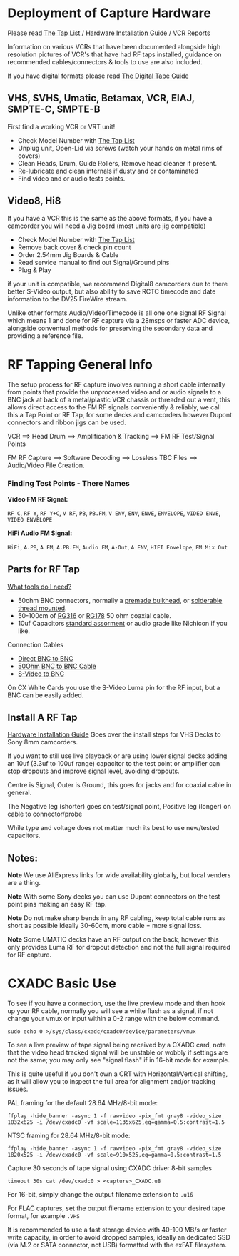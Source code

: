 # Deployment of Capture Hardware


Please read [The Tap List](https://github.com/oyvindln/vhs-decode/wiki/004-The-Tap-List) / [Hardware Installation Guide](https://github.com/oyvindln/vhs-decode/wiki/Hardware-Installation-Guide) / [VCR Reports](https://github.com/oyvindln/vhs-decode/wiki/VCR-reports)

Information on various VCRs that have been documented alongside high resolution pictures of VCR's that have had RF taps installed, guidance on recommended cables/connectors & tools to use are also included.

If you have digital formats please read [The Digital Tape Guide](Digital-Tape-Guide.md)


## VHS, SVHS, Umatic, Betamax, VCR, EIAJ, SMPTE-C, SMPTE-B


First find a working VCR or VRT unit!

- Check Model Number with [The Tap List](https://github.com/oyvindln/vhs-decode/wiki/004-The-Tap-List)
- Unplug unit, Open-Lid via screws (watch your hands on metal rims of covers)
- Clean Heads, Drum, Guide Rollers, Remove head cleaner if present.
- Re-lubricate and clean internals if dusty and or contaminated
- Find video and or audio tests points.


## Video8, Hi8 


If you have a VCR this is the same as the above formats, if you have a camcorder you will need a Jig board (most units are jig compatible)

- Check Model Number with [The Tap List](https://github.com/oyvindln/vhs-decode/wiki/004-The-Tap-List)
- Remove back cover & check pin count
- Order 2.54mm Jig Boards & Cable
- Read service manual to find out Signal/Ground pins
- Plug & Play

if your unit is compatible, we recommend Digital8 camcorders due to there better S-Video output, but also ability to save RCTC timecode and date information to the DV25 FireWire stream.

Unlike other formats Audio/Video/Timecode is all one one signal RF Signal which means 1 and done for RF capture via a 28msps or faster ADC device, alongside conventual methods for preserving the secondary data and providing a reference file.


# RF Tapping General Info 

The setup process for RF capture involves running a short cable internally from points that provide the unprocessed video and or audio signals to a BNC jack at back of a metal/plastic VCR chassis or threaded out a vent, this allows direct access to the FM RF signals conveniently & reliably, we call this a Tap Point or RF Tap, for some decks and camcorders however Dupont connectors and ribbon jigs can be used.

VCR ==> Head Drum ==> Amplification & Tracking ==> FM RF Test/Signal Points

FM RF Capture ==> Software Decoding ==> Lossless TBC Files ==> Audio/Video File Creation.

### Finding Test Points - There Names


**Video FM RF Signal:**

`RF C`, `RF Y`, `RF Y+C`, `V RF`, `PB`, `PB.FM`, `V ENV`, `ENV`, `ENVE`, `ENVELOPE`, `VIDEO ENVE`, `VIDEO ENVELOPE`

**HiFi Audio FM Signal:**

`HiFi`, `A.PB`, `A FM`, `A.PB.FM`, `Audio FM`, `A-Out`, `A ENV`, `HIFI Envelope`, `FM Mix Out`


## Parts for RF Tap


[What tools do I need?](https://github.com/oyvindln/vhs-decode/wiki/Hardware-Installation-Guide)

* 50ohm BNC connectors, normally a [premade bulkhead](https://www.aliexpress.com/item/4000981154513.html), or [solderable thread mounted](https://www.aliexpress.com/item/4000639816847.html).
* 50-100cm of [RG316](https://www.aliexpress.com/item/32726071013.html) or [RG178](https://www.aliexpress.com/item/32879341402.html) 50 ohm coaxial cable.
* 10uf Capacitors [standard assorment](https://www.aliexpress.com/item/1005003276169319.html?) or audio grade like Nichicon if you like.

Connection Cables

* [Direct BNC to BNC](https://www.aliexpress.com/item/32530974771.html?) 
* [50Ohm BNC to BNC Cable](https://www.aliexpress.com/item/1005004558208116.html?)
* [S-Video to BNC](https://www.aliexpress.com/item/1005003333398231.html)

On CX White Cards you use the S-Video Luma pin for the RF input, but a BNC can be easily added.


## Install A RF Tap


[Hardware Installation Guide](Hardware-Installation-Guide.md) Goes over the install steps for VHS Decks to Sony 8mm camcorders.

If you want to still use live playback or are using lower signal decks adding an 10uf (3.3uf to 100uf range) capacitor to the test point or amplifier can stop dropouts and improve signal level, avoiding dropouts.

Centre is Signal, Outer is Ground, this goes for jacks and for coaxial cable in general.

The Negative leg (shorter) goes on test/signal point, Positive leg (longer) on cable to connector/probe

While type and voltage does not matter much its best to use new/tested capacitors.

## Notes:

**Note** We use AliExpress links for wide availability globally, but local venders are a thing.

**Note** With some Sony decks you can use Dupont connectors on the test point pins making an easy RF tap.

**Note**  Do not make sharp bends in any RF cabling, keep total cable runs as short as possible Ideally 30-60cm, more cable = more signal loss.

**Note** Some UMATIC decks have an RF output on the back, however this only provides Luma RF for dropout detection and not the full signal required for RF capture.


# CXADC Basic Use 


To see if you have a connection, use the live preview mode and then hook up your RF cable, normally you will see a white flash as a signal, if not change your vmux or input within a 0-2 range with the below command.

    sudo echo 0 >/sys/class/cxadc/cxadc0/device/parameters/vmux

To see a live preview of tape signal being received by a CXADC card, note that the video head tracked signal will be unstable or wobbly if settings are not the same; you may only see "signal flash" if in 16-bit mode for example.

This is quite useful if you don't own a CRT with Horizontal/Vertical shifting, as it will allow you to inspect the full area for alignment and/or tracking issues.

PAL framing for the default 28.64 MHz/8-bit mode:

    ffplay -hide_banner -async 1 -f rawvideo -pix_fmt gray8 -video_size 1832x625 -i /dev/cxadc0 -vf scale=1135x625,eq=gamma=0.5:contrast=1.5

NTSC framing for 28.64 MHz/8-bit mode:

    ffplay -hide_banner -async 1 -f rawvideo -pix_fmt gray8 -video_size 1820x525 -i /dev/cxadc0 -vf scale=910x525,eq=gamma=0.5:contrast=1.5

Capture 30 seconds of tape signal using CXADC driver 8-bit samples

    timeout 30s cat /dev/cxadc0 > <capture>_CXADC.u8

For 16-bit, simply change the output filename extension to `.u16`

For FLAC captures, set the output filename extension to your desired tape format, for example `.VHS`

It is recommended to use a fast storage device with 40-100 MB/s or faster write capacity, in order to avoid dropped samples, ideally an dedicated SSD (via M.2 or SATA connector, not USB) formatted with the exFAT filesystem.



